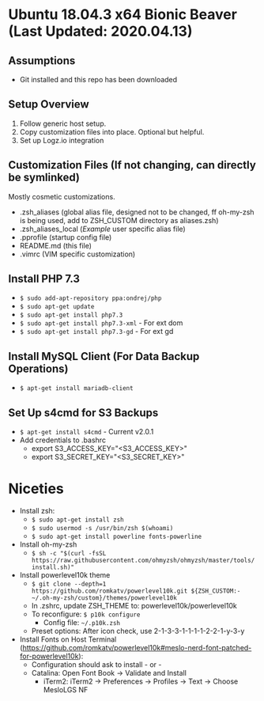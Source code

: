 # Ubuntu 18.04.3 x64 Bionic Beaver (Last Updated: 2020.04.13)

## Assumptions
* Git installed and this repo has been downloaded

## Setup Overview
1. Follow generic host setup.
2. Copy customization files into place. Optional but helpful.
3. Set up Logz.io integration

## Customization Files (If not changing, can directly be symlinked)
Mostly cosmetic customizations.
* .zsh_aliases (global alias file, designed not to be changed, ff oh-my-zsh is being used, add to ZSH_CUSTOM directory as aliases.zsh)
* .zsh_aliases_local (*Example* user specific alias file)
* .pprofile (startup config file)
* README.md (this file)
* .vimrc (VIM specific customization)

## Install PHP 7.3
* `$ sudo add-apt-repository ppa:ondrej/php`
* `$ sudo apt-get update`
* `$ sudo apt-get install php7.3`
* `$ sudo apt-get install php7.3-xml` - For ext dom
* `$ sudo apt-get install php7.3-gd` - For ext gd

## Install MySQL Client (For Data Backup Operations)
* `$ apt-get install mariadb-client`

## Set Up s4cmd for S3 Backups
* `$ apt-get install s4cmd` - Current v2.0.1
* Add credentials to .bashrc
  * export S3_ACCESS_KEY="<S3_ACCESS_KEY>"
  * export S3_SECRET_KEY="<S3_SECRET_KEY>"

# Niceties
* Install zsh:
  * `$ sudo apt-get install zsh`
  * `$ sudo usermod -s /usr/bin/zsh $(whoami)`
  * `$ sudo apt-get install powerline fonts-powerline`
* Install oh-my-zsh
  * `$ sh -c "$(curl -fsSL https://raw.githubusercontent.com/ohmyzsh/ohmyzsh/master/tools/install.sh)"`
* Install powerlevel10k theme
  * `$ git clone --depth=1 https://github.com/romkatv/powerlevel10k.git ${ZSH_CUSTOM:-~/.oh-my-zsh/custom}/themes/powerlevel10k`
  * In .zshrc, update ZSH_THEME to: powerlevel10k/powerlevel10k
  * To reconfigure: `$ p10k configure`
    * Config file: `~/.p10k.zsh`
  * Preset options: After icon check, use 2-1-3-3-1-1-1-1-2-2-1-y-3-y
* Install Fonts on Host Terminal (https://github.com/romkatv/powerlevel10k#meslo-nerd-font-patched-for-powerlevel10k):
  * Configuration should ask to install - or -
  * Catalina: Open Font Book → Validate and Install
    * iTerm2: iTerm2 → Preferences → Profiles → Text → Choose MesloLGS NF
